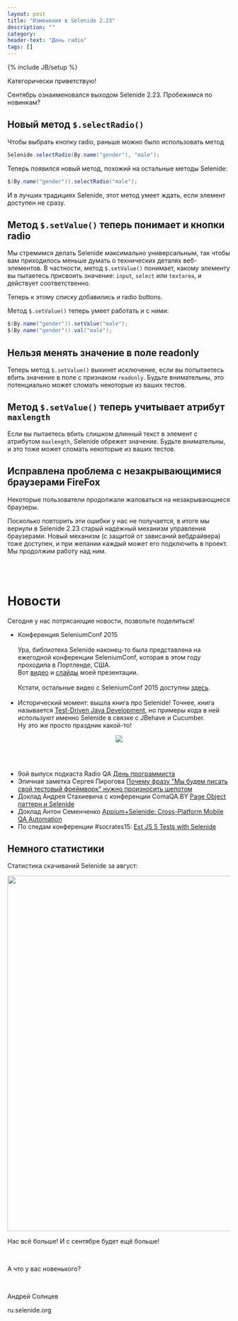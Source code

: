 ```yaml
---
layout: post
title: "Изменения в Selenide 2.23"
description: ""
category:
header-text: "День radio"
tags: []
---
```

{% include JB/setup %}

Категорически приветствую!

Сентябрь ознаименовался выходом Selenide 2.23. Пробежимся по новинкам?

## Новый метод `$.selectRadio()`

Чтобы выбрать кнопку radio, раньше можно было использовать метод 

```java
Selenide.selectRadio(By.name("gender"), "male");
```

Теперь появился новый метод, похожий на остальные методы Selenide:

```java
$(By.name("gender")).selectRadio("male");
```

И в лучших традициях Selenide, этот метод умеет ждать, если элемент доступен не сразу. 

## Метод `$.setValue()` теперь понимает и кнопки radio

Мы стремимся делать Selenide максимально универсальным, так чтобы вам приходилось меньше думать о технических деталях
веб-элементов. В частности, метод `$.setValue()` понимает, какому элементу вы пытаетесь присвоить значение: 
`input`, `select` или `textarea`, и действует соответственно.

Теперь к этому списку добавились и radio buttons. 

Метод `$.setValue()` теперь умеет работать и с ними:

```java
$(By.name("gender")).setValue("male");
$(By.name("gender")).val("male");
```

## Нельзя менять значение в поле readonly 

Теперь метод `$.setValue()` выкинет исключение, если вы попытаетесь вбить значение в поле с признаком `readonly`.
Будьте внимательны, это потенциально может сломать некоторые из ваших тестов.

## Метод `$.setValue()` теперь учитывает атрибут `maxlength`

Если вы пытаетесь вбить слишком длинный текст в элемент с атрибутом `maxlength`, Selenide обрежет значение. Будьте внимательны, и это тоже может сломать некоторые из ваших тестов.

## Исправлена проблема с незакрывающимися браузерами FireFox

Некоторые пользователи продолжали жаловаться на незакрывающиеся браузеры.
 
Посколько повторить эти ошибки у нас не получается, в итоге мы вернули в Selenide 2.23 старый надёжный
механизм управления браузерами. Новый механизм (с защитой от зависаний вебдрайвера) тоже доступен, и при желании 
каждый может его подключить в проект. Мы продолжим работу над ним. 

<!-- 
Итого, у вас есть две возможности:
 
 1. (режим по умолчанию) Браузер создаётся и закрывается в том же потоке, что и используется
   * Плюс: браузеры закрываются стабильно
   * Минус: нет защиты от зависания вебдрайвера при открытии/закрытии
 2. Браузер создаётся и закрывается в отдельном потоке с таймаутами
   * Плюс: это защищает от зависания вебдрайвера при открытии/закрытии. 
      Если вебдрайвер зависает (а у нас это регулярно случается с хромом), то Selenide через 15 секунд
      обрывает его и пытается снова.
   * Минус: некоторые пользователи жалуются на незакрывающиеся браузеры Firefox. Проблему изучаем. 
-->

<br/>
<br/>

# Новости

Сегодня у нас потрясающие новости, позвольте поделиться!

* Конференция SeleniumConf 2015<br><br>
Ура, библиотека Selenide наконец-то была представлена на ежегодной конференции SeleniumConf, которая в этом году проходила в Портленде, США.<br>
Вот [видео](https://www.youtube.com/watch?v=fR8CyLcxBZ0) и [слайды](https://t.co/Ih8FQ7VJMj) моей презентации.<br><br>
Кстати, остальные видео с SeleniumConf 2015 доступны [здесь](https://www.youtube.com/results?filters=month&lclk=month&search_query=seconf2015).
<br><br>
* Исторический момент: вышла книга про Selenide! 
Точнее, книга называется [Test-Driven Java Development](http://www.amazon.com/Test-Driven-Java-Development-Viktor-Farcic/dp/1783987421), 
но примеры кода в ней используют именно Selenide в связке с JBehave и Cucumber. <br>
Ну это же просто праздник какой-то! <br>
<center>
  <img src="{{ BASE_PATH }}/images/2015/09/test-driver-java-development.2015.jpg">
</center>

<br><br>

* 9ой выпуск подкаста Radio QA [День программиста](http://radio-qa.com/special-programmers-day/)
* Эпичная заметка Сергея Пирогова [Почему фразу "Мы будем писать свой тестовый фреймворк" нужно произносить шепотом](http://automation-remarks.com/pochemy-svoy-fremawork-ploho/)
* Доклад Андрея Стахиевича с конференции ComaQA.BY [Page Object паттерн и Selenide](https://comaqa.by/2015/09/11/conf2-selenide/)
* Доклад Антон Семенченко [Appium+Selenide: Cross-Platform Mobile QA Automation](https://www.youtube.com/watch?v=7bL-LQpAKEo&feature=youtu.be&a)
* По следам конференции #socrates15: [Ext JS 5 Tests with Selenide](http://www.tuicool.com/articles/VbUjYr)

## Немного статистики

Статистика скачиваний Selenide за август:
<center>
  <img src="{{ BASE_PATH }}/images/2015/09/selenide_downloads.png" width="800"/>
</center>

Нас всё больше! И с сентябре будет ещё больше!

<br/>

А что у вас новенького?

<br/>

Андрей Солнцев

ru.selenide.org

